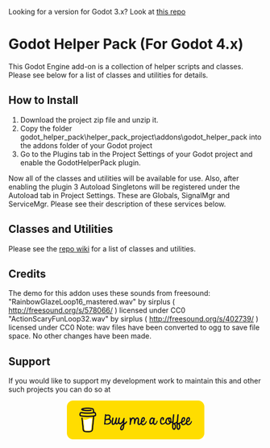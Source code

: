 Looking for a version for Godot 3.x?  Look at [this repo](https://github.com/jhlothamer/godot_helper_pack_3)
# Godot Helper Pack (For Godot 4.x)
This Godot Engine add-on is a collection of helper scripts and classes.  Please see below for a list of classes and utilities for details.


## How to Install
1. Download the project zip file and unzip it.
2. Copy the folder godot_helper_pack\helper_pack_project\addons\godot_helper_pack into the addons folder of your Godot project
3. Go to the Plugins tab in the Project Settings of your Godot project and enable the GodotHelperPack plugin.

Now all of the classes and utilities will be available for use.  Also, after enabling the plugin 3 Autoload Singletons will be registered under the Autoload tab in Project Settings.  These are Globals, SignalMgr and ServiceMgr.  Please see their description of these services below.


## Classes and Utilities

Please see the [repo wiki](https://github.com/jhlothamer/godot_helper_pack/wiki) for a list of classes and utilities.


## Credits
The demo for this addon uses these sounds from freesound:
"RainbowGlazeLoop16_mastered.wav" by sirplus ( http://freesound.org/s/578066/ ) licensed under CC0
"ActionScaryFunLoop32.wav" by sirplus ( http://freesound.org/s/402739/ ) licensed under CC0
Note: wav files have been converted to ogg to save file space.  No other changes have been made.

## Support
If you would like to support my development work to maintain this and other such projects you can do so at 
<br>
<p align="center">
<a href="https://www.buymeacoffee.com/jlothamer">
<img src="readme_images/bmc-button.png" />
</a>
</p>

